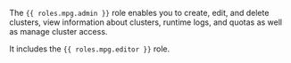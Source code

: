 The `{{ roles.mpg.admin }}` role enables you to create, edit, and delete clusters, view information about clusters, runtime logs, and quotas as well as manage cluster access.

It includes the `{{ roles.mpg.editor }}` role.
